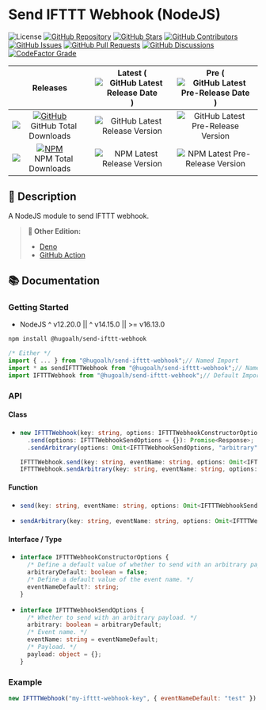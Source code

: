 # Send IFTTT Webhook (NodeJS)

![License](https://img.shields.io/static/v1?label=License&message=MIT&style=flat-square "License")
[![GitHub Repository](https://img.shields.io/badge/Repository-181717?logo=github&logoColor=ffffff&style=flat-square "GitHub Repository")](https://github.com/hugoalh-studio/send-ifttt-webhook-nodejs)
[![GitHub Stars](https://img.shields.io/github/stars/hugoalh-studio/send-ifttt-webhook-nodejs?label=Stars&logo=github&logoColor=ffffff&style=flat-square "GitHub Stars")](https://github.com/hugoalh-studio/send-ifttt-webhook-nodejs/stargazers)
[![GitHub Contributors](https://img.shields.io/github/contributors/hugoalh-studio/send-ifttt-webhook-nodejs?label=Contributors&logo=github&logoColor=ffffff&style=flat-square "GitHub Contributors")](https://github.com/hugoalh-studio/send-ifttt-webhook-nodejs/graphs/contributors)
[![GitHub Issues](https://img.shields.io/github/issues-raw/hugoalh-studio/send-ifttt-webhook-nodejs?label=Issues&logo=github&logoColor=ffffff&style=flat-square "GitHub Issues")](https://github.com/hugoalh-studio/send-ifttt-webhook-nodejs/issues)
[![GitHub Pull Requests](https://img.shields.io/github/issues-pr-raw/hugoalh-studio/send-ifttt-webhook-nodejs?label=Pull%20Requests&logo=github&logoColor=ffffff&style=flat-square "GitHub Pull Requests")](https://github.com/hugoalh-studio/send-ifttt-webhook-nodejs/pulls)
[![GitHub Discussions](https://img.shields.io/github/discussions/hugoalh-studio/send-ifttt-webhook-nodejs?label=Discussions&logo=github&logoColor=ffffff&style=flat-square "GitHub Discussions")](https://github.com/hugoalh-studio/send-ifttt-webhook-nodejs/discussions)
[![CodeFactor Grade](https://img.shields.io/codefactor/grade/github/hugoalh-studio/send-ifttt-webhook-nodejs?label=Grade&logo=codefactor&logoColor=ffffff&style=flat-square "CodeFactor Grade")](https://www.codefactor.io/repository/github/hugoalh-studio/send-ifttt-webhook-nodejs)

| **Releases** | **Latest** (![GitHub Latest Release Date](https://img.shields.io/github/release-date/hugoalh-studio/send-ifttt-webhook-nodejs?label=&style=flat-square "GitHub Latest Release Date")) | **Pre** (![GitHub Latest Pre-Release Date](https://img.shields.io/github/release-date-pre/hugoalh-studio/send-ifttt-webhook-nodejs?label=&style=flat-square "GitHub Latest Pre-Release Date")) |
|:-:|:-:|:-:|
| [![GitHub](https://img.shields.io/badge/GitHub-181717?logo=github&logoColor=ffffff&style=flat-square "GitHub")](https://github.com/hugoalh-studio/send-ifttt-webhook-nodejs/releases) ![GitHub Total Downloads](https://img.shields.io/github/downloads/hugoalh-studio/send-ifttt-webhook-nodejs/total?label=&style=flat-square "GitHub Total Downloads") | ![GitHub Latest Release Version](https://img.shields.io/github/release/hugoalh-studio/send-ifttt-webhook-nodejs?sort=semver&label=&style=flat-square "GitHub Latest Release Version") | ![GitHub Latest Pre-Release Version](https://img.shields.io/github/release/hugoalh-studio/send-ifttt-webhook-nodejs?include_prereleases&sort=semver&label=&style=flat-square "GitHub Latest Pre-Release Version") |
| [![NPM](https://img.shields.io/badge/NPM-CB3837?logo=npm&logoColor=ffffff&style=flat-square "NPM")](https://www.npmjs.com/package/@hugoalh/send-ifttt-webhook) ![NPM Total Downloads](https://img.shields.io/npm/dt/@hugoalh/send-ifttt-webhook?label=&style=flat-square "NPM Total Downloads") | ![NPM Latest Release Version](https://img.shields.io/npm/v/@hugoalh/send-ifttt-webhook/latest?label=&style=flat-square "NPM Latest Release Version") | ![NPM Latest Pre-Release Version](https://img.shields.io/npm/v/@hugoalh/send-ifttt-webhook/pre?label=&style=flat-square "NPM Latest Pre-Release Version") |

## 📝 Description

A NodeJS module to send IFTTT webhook.

> **🔗 Other Edition:**
>
> - [Deno](https://github.com/hugoalh-studio/send-ifttt-webhook-deno)
> - [GitHub Action](https://github.com/hugoalh-studio/send-ifttt-webhook-ghaction)

## 📚 Documentation

### Getting Started

- NodeJS ^ v12.20.0 \|\| ^ v14.15.0 \|\| >= v16.13.0

```sh
npm install @hugoalh/send-ifttt-webhook
```

```js
/* Either */
import { ... } from "@hugoalh/send-ifttt-webhook";// Named Import
import * as sendIFTTTWebhook from "@hugoalh/send-ifttt-webhook";// Namespace Import
import IFTTTWebhook from "@hugoalh/send-ifttt-webhook";// Default Import (Class `IFTTTWebhook`)
```

### API

#### Class

- ```ts
  new IFTTTWebhook(key: string, options: IFTTTWebhookConstructorOptions = {}): IFTTTWebhook;
    .send(options: IFTTTWebhookSendOptions = {}): Promise<Response>;
    .sendArbitrary(options: Omit<IFTTTWebhookSendOptions, "arbitrary"> = {}): Promise<Response>;

  IFTTTWebhook.send(key: string, eventName: string, options: Omit<IFTTTWebhookSendOptions, "eventName"> = {}): Promise<Response>;
  IFTTTWebhook.sendArbitrary(key: string, eventName: string, options: Omit<IFTTTWebhookSendOptions, "arbitrary" | "eventName"> = {}): Promise<Response>;
  ```

#### Function

- ```ts
  send(key: string, eventName: string, options: Omit<IFTTTWebhookSendOptions, "eventName"> = {}): Promise<Response>;
  ```
- ```ts
  sendArbitrary(key: string, eventName: string, options: Omit<IFTTTWebhookSendOptions, "arbitrary" | "eventName"> = {}): Promise<Response>;
  ```

#### Interface / Type

- ```ts
  interface IFTTTWebhookConstructorOptions {
    /* Define a default value of whether to send with an arbitrary payload. */
    arbitraryDefault: boolean = false;
    /* Define a default value of the event name. */
    eventNameDefault?: string;
  }
  ```
- ```ts
  interface IFTTTWebhookSendOptions {
    /* Whether to send with an arbitrary payload. */
    arbitrary: boolean = arbitraryDefault;
    /* Event name. */
    eventName: string = eventNameDefault;
    /* Payload. */
    payload: object = {};
  }
  ```

### Example

```js
new IFTTTWebhook("my-ifttt-webhook-key", { eventNameDefault: "test" }).sendArbitrary({ payload: { message: "Hello, world!" } })
```
